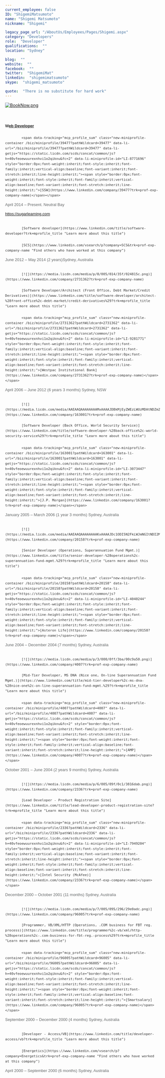 ```yaml
---
current_employee: false
ID: "ShigemiMatsumoto"
name: "Shigemi Matsumoto"
nickname: "Shigemi"

legacy_page_url: "/AboutUs/Employees/Pages/Shigemi.aspx"
category: "Developers"
role:  "Developer"
qualifications:  ""
location: "Sydney"

blog:  ""
website:  ""
facebook:  ""
twitter:  "ShigemiMat"
linkedin:  "shigemimatsumoto"
skype:  "shigemi_matsumoto"

quote:  "There is no substitute for hard work"
---
```


​[![BookNow.png](/Images/Bio/BookNow.png)](http://veethere.com/With/Shigemi)​​​​​<span style="line-height:18px;">​​  
</span>
<div class="editable-item section-item current-position" style="margin-bottom:30px;border:0px;font-size:13px;font-family:arial, sans-serif;vertical-align:baseline;font-stretch:inherit;line-height:17px;color:#333333;"><div style="border:0px;font-weight:inherit;font-style:inherit;font-family:inherit;vertical-align:baseline;font-variant:inherit;font-stretch:inherit;line-height:inherit;">​​​

#### W[eb Developer](https://www.linkedin.com/title/web-developer?trk=mprofile_title "Learn more about this title")

##### 
            <span data-tracking="mcp_profile_sum" class="new-miniprofile-container /biz/miniprofile/39477?pathWildcard=39477" data-li-url="/biz/miniprofile/39477?pathWildcard=39477" data-li-getjs="https://static.licdn.com/scds/concat/common/js?h=40vfeoewuurexnhvi1o2qiknu&fc=2" data-li-miniprofile-id="LI-8771696" style="border:0px;font-weight:inherit;font-style:inherit;font-family:inherit;vertical-align:baseline;font-variant:inherit;font-stretch:inherit;line-height:inherit;"><span style="border:0px;font-weight:inherit;font-style:inherit;font-family:inherit;vertical-align:baseline;font-variant:inherit;font-stretch:inherit;line-height:inherit;">[SSW](https://www.linkedin.com/company/39477?trk=prof-exp-company-name)</span></span>

<span class="experience-date-locale" style="margin-top:3px;border:0px;font-weight:inherit;font-style:inherit;font-family:inherit;vertical-align:baseline;font-variant:inherit;font-stretch:inherit;display:block;color:#66696a;"><time style="border:0px;font-style:inherit;font-variant:inherit;font-weight:inherit;font-stretch:inherit;line-height:inherit;font-family:inherit;vertical-align:baseline;">April 2014</time> – Present. <span class="locality" style="border:0px;font-weight:inherit;font-style:inherit;font-family:inherit;vertical-align:baseline;font-variant:inherit;font-stretch:inherit;line-height:inherit;">Neutral Bay</span></span>

https://sugarlearning.com
</div></div><div class="editable-item section-item past-position" style="margin-bottom:30px;border:0px;font-size:13px;font-family:arial, sans-serif;vertical-align:baseline;font-stretch:inherit;line-height:17px;color:#333333;"><div style="border:0px;font-weight:inherit;font-style:inherit;font-family:inherit;vertical-align:baseline;font-variant:inherit;font-stretch:inherit;line-height:inherit;">

#### 
            [Software developer](https://www.linkedin.com/title/software-developer?trk=mprofile_title "Learn more about this title")

##### 
            [SCS](https://www.linkedin.com/vsearch/p?company=SCS&trk=prof-exp-company-name "Find others who have worked at this company")

<span class="experience-date-locale" style="margin-top:3px;border:0px;font-weight:inherit;font-style:inherit;font-family:inherit;vertical-align:baseline;font-variant:inherit;font-stretch:inherit;display:block;color:#66696a;"><time style="border:0px;font-style:inherit;font-variant:inherit;font-weight:inherit;font-stretch:inherit;line-height:inherit;font-family:inherit;vertical-align:baseline;">June 2012</time> – <time style="border:0px;font-style:inherit;font-variant:inherit;font-weight:inherit;font-stretch:inherit;line-height:inherit;font-family:inherit;vertical-align:baseline;">May 2014</time> (2 years)<span class="locality" style="border:0px;font-weight:inherit;font-style:inherit;font-family:inherit;vertical-align:baseline;font-variant:inherit;font-stretch:inherit;line-height:inherit;">Sydney, Australia</span></span></div></div><div class="editable-item section-item past-position" style="margin-bottom:30px;border:0px;font-size:13px;font-family:arial, sans-serif;vertical-align:baseline;font-stretch:inherit;line-height:17px;color:#333333;"><div style="border:0px;font-weight:inherit;font-style:inherit;font-family:inherit;vertical-align:baseline;font-variant:inherit;font-stretch:inherit;line-height:inherit;">

##### 
            [![](https://media.licdn.com/media/p/8/005/014/35f/024815c.png)](https://www.linkedin.com/company/2731362?trk=prof-exp-company-name)

#### 
            [Software Developer/Architect (Front Office, Debt Market/Credit Derivatives)](https://www.linkedin.com/title/software-developer/architect-%28front-office%2c-debt-market/credit-derivatives%29?trk=mprofile_title "Learn more about this title")

##### 
            <span data-tracking="mcp_profile_sum" class="new-miniprofile-container /biz/miniprofile/2731362?pathWildcard=2731362" data-li-url="/biz/miniprofile/2731362?pathWildcard=2731362" data-li-getjs="https://static.licdn.com/scds/concat/common/js?h=40vfeoewuurexnhvi1o2qiknu&fc=2" data-li-miniprofile-id="LI-9281771" style="border:0px;font-weight:inherit;font-style:inherit;font-family:inherit;vertical-align:baseline;font-variant:inherit;font-stretch:inherit;line-height:inherit;"><span style="border:0px;font-weight:inherit;font-style:inherit;font-family:inherit;vertical-align:baseline;font-variant:inherit;font-stretch:inherit;line-height:inherit;">[Westpac Institutional Bank](https://www.linkedin.com/company/2731362?trk=prof-exp-company-name)</span></span>

<span class="experience-date-locale" style="margin-top:3px;border:0px;font-weight:inherit;font-style:inherit;font-family:inherit;vertical-align:baseline;font-variant:inherit;font-stretch:inherit;display:block;color:#66696a;"><time style="border:0px;font-style:inherit;font-variant:inherit;font-weight:inherit;font-stretch:inherit;line-height:inherit;font-family:inherit;vertical-align:baseline;">April 2006</time> – <time style="border:0px;font-style:inherit;font-variant:inherit;font-weight:inherit;font-stretch:inherit;line-height:inherit;font-family:inherit;vertical-align:baseline;">June 2012</time> (6 years 3 months) <span class="locality" style="border:0px;font-weight:inherit;font-style:inherit;font-family:inherit;vertical-align:baseline;font-variant:inherit;font-stretch:inherit;line-height:inherit;">Sydney, NSW</span></span></div></div><div class="editable-item section-item past-position" style="margin-bottom:30px;border:0px;font-size:13px;font-family:arial, sans-serif;vertical-align:baseline;font-stretch:inherit;line-height:17px;color:#333333;"><div style="border:0px;font-weight:inherit;font-style:inherit;font-family:inherit;vertical-align:baseline;font-variant:inherit;font-stretch:inherit;line-height:inherit;">

##### 
            [![](https://media.licdn.com/media/AAEAAQAAAAAAAAMxAAAAJDBkMjEyZWEzLWUzMDAtNDZmZS05NmVjLTA0NzM5ODc3MTUyYg.png)](https://www.linkedin.com/company/163001?trk=prof-exp-company-name)

#### 
            [Software Developer (Back Office, World Security Service)](https://www.linkedin.com/title/software-developer-%28back-office%2c-world-security-service%29?trk=mprofile_title "Learn more about this title")

##### 
            <span data-tracking="mcp_profile_sum" class="new-miniprofile-container /biz/miniprofile/163001?pathWildcard=163001" data-li-url="/biz/miniprofile/163001?pathWildcard=163001" data-li-getjs="https://static.licdn.com/scds/concat/common/js?h=40vfeoewuurexnhvi1o2qiknu&fc=2" data-li-miniprofile-id="LI-3073447" style="border:0px;font-weight:inherit;font-style:inherit;font-family:inherit;vertical-align:baseline;font-variant:inherit;font-stretch:inherit;line-height:inherit;"><span style="border:0px;font-weight:inherit;font-style:inherit;font-family:inherit;vertical-align:baseline;font-variant:inherit;font-stretch:inherit;line-height:inherit;">[J.P. Morgan](https://www.linkedin.com/company/163001?trk=prof-exp-company-name)</span></span>

<span class="experience-date-locale" style="margin-top:3px;border:0px;font-weight:inherit;font-style:inherit;font-family:inherit;vertical-align:baseline;font-variant:inherit;font-stretch:inherit;display:block;color:#66696a;"><time style="border:0px;font-style:inherit;font-variant:inherit;font-weight:inherit;font-stretch:inherit;line-height:inherit;font-family:inherit;vertical-align:baseline;">January 2005</time> – <time style="border:0px;font-style:inherit;font-variant:inherit;font-weight:inherit;font-stretch:inherit;line-height:inherit;font-family:inherit;vertical-align:baseline;">March 2006</time> (1 year 3 months) <span class="locality" style="border:0px;font-weight:inherit;font-style:inherit;font-family:inherit;vertical-align:baseline;font-variant:inherit;font-stretch:inherit;line-height:inherit;">Sydney, Australia</span></span></div></div><div class="editable-item section-item past-position" style="margin-bottom:30px;border:0px;font-size:13px;font-family:arial, sans-serif;vertical-align:baseline;font-stretch:inherit;line-height:17px;color:#333333;"><div style="border:0px;font-weight:inherit;font-style:inherit;font-family:inherit;vertical-align:baseline;font-variant:inherit;font-stretch:inherit;line-height:inherit;">

##### 
            [![](https://media.licdn.com/media/AAEAAQAAAAAAAAKxAAAAJDc1ODI5N2FkLWJmNGItNDI2MC04YTM5LTU0OTI4YmExMmU0Mg.png)](https://www.linkedin.com/company/20158?trk=prof-exp-company-name)

#### 
            [Senior Developer (Operations, Superannuation Fund Mgmt.)](https://www.linkedin.com/title/senior-developer-%28operations%2c-superannuation-fund-mgmt.%29?trk=mprofile_title "Learn more about this title")

##### 
            <span data-tracking="mcp_profile_sum" class="new-miniprofile-container /biz/miniprofile/20158?pathWildcard=20158" data-li-url="/biz/miniprofile/20158?pathWildcard=20158" data-li-getjs="https://static.licdn.com/scds/concat/common/js?h=40vfeoewuurexnhvi1o2qiknu&fc=2" data-li-miniprofile-id="LI-4040244" style="border:0px;font-weight:inherit;font-style:inherit;font-family:inherit;vertical-align:baseline;font-variant:inherit;font-stretch:inherit;line-height:inherit;"><span style="border:0px;font-weight:inherit;font-style:inherit;font-family:inherit;vertical-align:baseline;font-variant:inherit;font-stretch:inherit;line-height:inherit;">[Asteron Life](https://www.linkedin.com/company/20158?trk=prof-exp-company-name)</span></span>

<span class="experience-date-locale" style="margin-top:3px;border:0px;font-weight:inherit;font-style:inherit;font-family:inherit;vertical-align:baseline;font-variant:inherit;font-stretch:inherit;display:block;color:#66696a;"><time style="border:0px;font-style:inherit;font-variant:inherit;font-weight:inherit;font-stretch:inherit;line-height:inherit;font-family:inherit;vertical-align:baseline;">June 2004</time> – <time style="border:0px;font-style:inherit;font-variant:inherit;font-weight:inherit;font-stretch:inherit;line-height:inherit;font-family:inherit;vertical-align:baseline;">December 2004</time> (7 months) <span class="locality" style="border:0px;font-weight:inherit;font-style:inherit;font-family:inherit;vertical-align:baseline;font-variant:inherit;font-stretch:inherit;line-height:inherit;">Sydney, Australia</span></span></div></div><div class="editable-item section-item past-position" style="margin-bottom:30px;border:0px;font-size:13px;font-family:arial, sans-serif;vertical-align:baseline;font-stretch:inherit;line-height:17px;color:#333333;"><div style="border:0px;font-weight:inherit;font-style:inherit;font-family:inherit;vertical-align:baseline;font-variant:inherit;font-stretch:inherit;line-height:inherit;">

##### 
            [![](https://media.licdn.com/media/p/3/000/0ff/3ba/00c9a50.png)](https://www.linkedin.com/company/4007?trk=prof-exp-company-name)

#### 
            [Mid-Tier Developer, MS DNA (Nice one, On-line Superannuation Fund Mgmt.)](https://www.linkedin.com/title/mid-tier-developer%2c-ms-dna-%28nice-one%2c-on-line-superannuation-fund-mgmt.%29?trk=mprofile_title "Learn more about this title")

##### 
            <span data-tracking="mcp_profile_sum" class="new-miniprofile-container /biz/miniprofile/4007?pathWildcard=4007" data-li-url="/biz/miniprofile/4007?pathWildcard=4007" data-li-getjs="https://static.licdn.com/scds/concat/common/js?h=40vfeoewuurexnhvi1o2qiknu&fc=2" style="border:0px;font-weight:inherit;font-style:inherit;font-family:inherit;vertical-align:baseline;font-variant:inherit;font-stretch:inherit;line-height:inherit;"><span style="border:0px;font-weight:inherit;font-style:inherit;font-family:inherit;vertical-align:baseline;font-variant:inherit;font-stretch:inherit;line-height:inherit;">[AMP](https://www.linkedin.com/company/4007?trk=prof-exp-company-name)</span></span>

<span class="experience-date-locale" style="margin-top:3px;border:0px;font-weight:inherit;font-style:inherit;font-family:inherit;vertical-align:baseline;font-variant:inherit;font-stretch:inherit;display:block;color:#66696a;"><time style="border:0px;font-style:inherit;font-variant:inherit;font-weight:inherit;font-stretch:inherit;line-height:inherit;font-family:inherit;vertical-align:baseline;">October 2001</time> – <time style="border:0px;font-style:inherit;font-variant:inherit;font-weight:inherit;font-stretch:inherit;line-height:inherit;font-family:inherit;vertical-align:baseline;">June 2004</time> (2 years 9 months) <span class="locality" style="border:0px;font-weight:inherit;font-style:inherit;font-family:inherit;vertical-align:baseline;font-variant:inherit;font-stretch:inherit;line-height:inherit;">Sydney, Australia</span></span></div></div><div class="editable-item section-item past-position" style="margin-bottom:30px;border:0px;font-size:13px;font-family:arial, sans-serif;vertical-align:baseline;font-stretch:inherit;line-height:17px;color:#333333;"><div style="border:0px;font-weight:inherit;font-style:inherit;font-family:inherit;vertical-align:baseline;font-variant:inherit;font-stretch:inherit;line-height:inherit;">

##### 
            [![](https://media.licdn.com/media/p/6/005/09f/0c1/3816dab.png)](https://www.linkedin.com/company/2336?trk=prof-exp-company-name)

#### 
            [Lead Developer - Product Registration Site](https://www.linkedin.com/title/lead-developer-product-registration-site?trk=mprofile_title "Learn more about this title")

##### 
            <span data-tracking="mcp_profile_sum" class="new-miniprofile-container /biz/miniprofile/2336?pathWildcard=2336" data-li-url="/biz/miniprofile/2336?pathWildcard=2336" data-li-getjs="https://static.licdn.com/scds/concat/common/js?h=40vfeoewuurexnhvi1o2qiknu&fc=2" data-li-miniprofile-id="LI-7949204" style="border:0px;font-weight:inherit;font-style:inherit;font-family:inherit;vertical-align:baseline;font-variant:inherit;font-stretch:inherit;line-height:inherit;"><span style="border:0px;font-weight:inherit;font-style:inherit;font-family:inherit;vertical-align:baseline;font-variant:inherit;font-stretch:inherit;line-height:inherit;">[Intel Security (McAfee)](https://www.linkedin.com/company/2336?trk=prof-exp-company-name)</span></span>

<span class="experience-date-locale" style="margin-top:3px;border:0px;font-weight:inherit;font-style:inherit;font-family:inherit;vertical-align:baseline;font-variant:inherit;font-stretch:inherit;display:block;color:#66696a;"><time style="border:0px;font-style:inherit;font-variant:inherit;font-weight:inherit;font-stretch:inherit;line-height:inherit;font-family:inherit;vertical-align:baseline;">December 2000</time> – <time style="border:0px;font-style:inherit;font-variant:inherit;font-weight:inherit;font-stretch:inherit;line-height:inherit;font-family:inherit;vertical-align:baseline;">October 2001</time> (11 months) <span class="locality" style="border:0px;font-weight:inherit;font-style:inherit;font-family:inherit;vertical-align:baseline;font-variant:inherit;font-stretch:inherit;line-height:inherit;">Sydney, Australia</span></span></div></div><div class="editable-item section-item past-position" style="margin-bottom:30px;border:0px;font-size:13px;font-family:arial, sans-serif;vertical-align:baseline;font-stretch:inherit;line-height:17px;color:#333333;"><div style="border:0px;font-weight:inherit;font-style:inherit;font-family:inherit;vertical-align:baseline;font-variant:inherit;font-stretch:inherit;line-height:inherit;">

##### 
            [![](https://media.licdn.com/media/p/7/005/095/296/29e0adc.png)](https://www.linkedin.com/company/96005?trk=prof-exp-company-name)

#### 
            [Programmer, VB/XML/HTTP (Operations, .COM business for FBT reg. process)](https://www.linkedin.com/title/programmer%2c-vb/xml/http-%28operations%2c-.com-business-for-fbt-reg.-process%29?trk=mprofile_title "Learn more about this title")

##### 
            <span data-tracking="mcp_profile_sum" class="new-miniprofile-container /biz/miniprofile/96005?pathWildcard=96005" data-li-url="/biz/miniprofile/96005?pathWildcard=96005" data-li-getjs="https://static.licdn.com/scds/concat/common/js?h=40vfeoewuurexnhvi1o2qiknu&fc=2" style="border:0px;font-weight:inherit;font-style:inherit;font-family:inherit;vertical-align:baseline;font-variant:inherit;font-stretch:inherit;line-height:inherit;"><span style="border:0px;font-weight:inherit;font-style:inherit;font-family:inherit;vertical-align:baseline;font-variant:inherit;font-stretch:inherit;line-height:inherit;">[Smartsalary](https://www.linkedin.com/company/96005?trk=prof-exp-company-name)</span></span>

<span class="experience-date-locale" style="margin-top:3px;border:0px;font-weight:inherit;font-style:inherit;font-family:inherit;vertical-align:baseline;font-variant:inherit;font-stretch:inherit;display:block;color:#66696a;"><time style="border:0px;font-style:inherit;font-variant:inherit;font-weight:inherit;font-stretch:inherit;line-height:inherit;font-family:inherit;vertical-align:baseline;">September 2000</time> – <time style="border:0px;font-style:inherit;font-variant:inherit;font-weight:inherit;font-stretch:inherit;line-height:inherit;font-family:inherit;vertical-align:baseline;">December 2000</time> (4 months) <span class="locality" style="border:0px;font-weight:inherit;font-style:inherit;font-family:inherit;vertical-align:baseline;font-variant:inherit;font-stretch:inherit;line-height:inherit;">Sydney, Australia</span></span></div></div><div class="editable-item section-item past-position" style="margin-bottom:30px;border:0px;font-size:13px;font-family:arial, sans-serif;vertical-align:baseline;font-stretch:inherit;line-height:17px;color:#333333;"><div style="border:0px;font-weight:inherit;font-style:inherit;font-family:inherit;vertical-align:baseline;font-variant:inherit;font-stretch:inherit;line-height:inherit;">

#### 
            [Developer - Access/VB](https://www.linkedin.com/title/developer-access/vb?trk=mprofile_title "Learn more about this title")

##### 
            [Energetics](https://www.linkedin.com/vsearch/p?company=Energetics&trk=prof-exp-company-name "Find others who have worked at this company")

<span class="experience-date-locale" style="margin-top:3px;border:0px;font-weight:inherit;font-style:inherit;font-family:inherit;vertical-align:baseline;font-variant:inherit;font-stretch:inherit;display:block;color:#66696a;"><time style="border:0px;font-style:inherit;font-variant:inherit;font-weight:inherit;font-stretch:inherit;line-height:inherit;font-family:inherit;vertical-align:baseline;">April 2000</time> – <time style="border:0px;font-style:inherit;font-variant:inherit;font-weight:inherit;font-stretch:inherit;line-height:inherit;font-family:inherit;vertical-align:baseline;">September 2000</time> (6 months) <span class="locality" style="border:0px;font-weight:inherit;font-style:inherit;font-family:inherit;vertical-align:baseline;font-variant:inherit;font-stretch:inherit;line-height:inherit;">Sydney, Australia​</span></span></div></div>